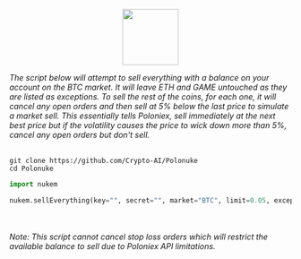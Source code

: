 <p align="center"><img src="https://github.com/Crypto-AI/Polonuke/blob/master/bomb.png" width="100px"></p>

<i>
The script below will attempt to sell everything with a balance on your account on the BTC market. It will leave ETH and GAME untouched as they are listed as exceptions. To sell the rest of the coins, for each one, it will cancel any open orders and then sell at 5% below the last price to simulate a market sell. This essentially tells Poloniex, sell immediately at the next best price but if the volatility causes the price to wick down more than 5%, cancel any open orders but don't sell.
</i>
<br><br>

```text
git clone https://github.com/Crypto-AI/Polonuke
cd Polonuke
```

```python
import nukem

nukem.sellEverything(key="", secret="", market="BTC", limit=0.05, exceptions=['ETH', 'GAME']):
```

<br><br>
<i>
Note: This script cannot cancel stop loss orders which will restrict the available balance to sell due to Poloniex API limitations.
</i>
